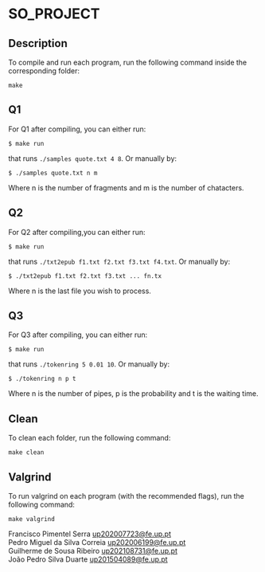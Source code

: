 # SO_PROJECT

## Description
To compile and run each program, run the following command inside the corresponding folder:
```
make
```
## Q1
For Q1 after compiling, you can either run:
```
$ make run
```
that runs `./samples quote.txt 4 8`.  Or manually by:
```
$ ./samples quote.txt n m
```
Where n is the number of fragments and m is the number of chatacters.

## Q2
For Q2 after compiling,you can either run:
```
$ make run
```
that runs `./txt2epub f1.txt f2.txt f3.txt f4.txt`.  Or manually by:
```
$ ./txt2epub f1.txt f2.txt f3.txt ... fn.tx
```
Where n is the last file you wish to process.

## Q3
For Q3 after compiling, you can either run:
```
$ make run
```
that runs `./tokenring 5 0.01 10`.  Or manually by:
```
$ ./tokenring n p t
```
Where n is the number of pipes, p is the probability and t is the waiting time.


## Clean
To clean each folder, run the following command:
```
make clean
```
## Valgrind
To run valgrind on each program (with the recommended flags), run the following command:
```
make valgrind
```

Francisco Pimentel Serra up202007723@fe.up.pt<br>
Pedro Miguel da Silva Correia up202006199@fe.up.pt<br>
Guilherme de Sousa Ribeiro up202108731@fe.up.pt<br>
João Pedro Silva Duarte up201504089@fe.up.pt<br>
